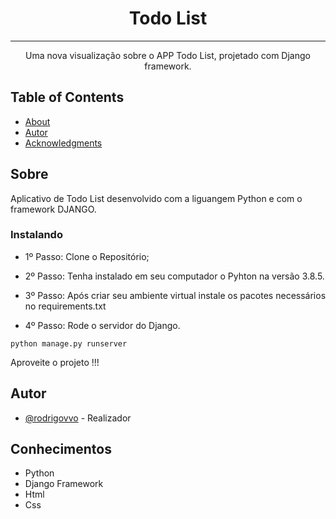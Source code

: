 
<h1 align="center">Todo List </h1>


---

<p align="center"> Uma nova visualização sobre o APP Todo List, projetado com Django framework.
    <br> 
</p>

##  Table of Contents

- [About](#about)
- [Autor](#autor)
- [Acknowledgments](#conhecimentos)

##  Sobre <a name = "about"></a>

Aplicativo de Todo List desenvolvido com a liguangem Python e com o framework DJANGO.



### Instalando

- 1º Passo: Clone o Repositório;

- 2º Passo: Tenha instalado em seu computador o Pyhton na versão 3.8.5.

- 3º Passo: Após criar seu ambiente virtual instale os pacotes necessários no requirements.txt

- 4º Passo: Rode o servidor do Django.
```
python manage.py runserver
```

Aproveite o projeto !!!

## Autor <a name = "autor"></a>

- [@rodrigovvo](https://github.com/Rodrigovvo) - Realizador



## Conhecimentos <a name = "conhecimentos"></a>

- Python
- Django Framework
- Html
- Css
